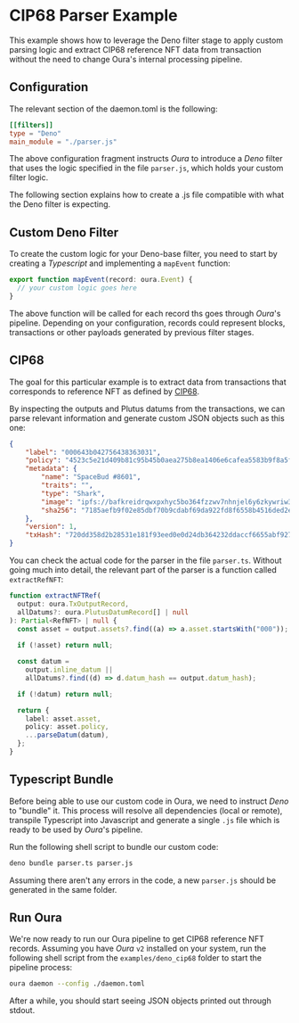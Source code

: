 # CIP68 Parser Example

This example shows how to leverage the Deno filter stage to apply custom parsing logic and extract CIP68 reference NFT data from transaction without the need to change Oura's internal processing pipeline.

## Configuration

The relevant section of the daemon.toml is the following:

```toml
[[filters]]
type = "Deno"
main_module = "./parser.js"
```

The above configuration fragment instructs _Oura_ to introduce a _Deno_ filter that uses the logic specified in the file `parser.js`, which holds your custom filter logic.

The following section explains how to create a .js file compatible with what the Deno filter is expecting.

## Custom Deno Filter

To create the custom logic for your Deno-base filter, you need to start by creating a _Typescript_ and implementing a `mapEvent` function:

```ts
export function mapEvent(record: oura.Event) {
  // your custom logic goes here
}
```

The above function will be called for each record ths goes through _Oura_'s pipeline. Depending on your configuration, records could represent blocks, transactions or other payloads generated by previous filter stages.

## CIP68

The goal for this particular example is to extract data from transactions that corresponds to reference NFT as defined by [CIP68](https://cips.cardano.org/cips/cip68).

By inspecting the outputs and Plutus datums from the transactions, we can parse relevant information and generate custom JSON objects such as this one:

```json
{
    "label": "000643b042756438363031",
    "policy": "4523c5e21d409b81c95b45b0aea275b8ea1406e6cafea5583b9f8a5f",
    "metadata": {
        "name": "SpaceBud #8601",
        "traits": "",
        "type": "Shark",
        "image": "ipfs://bafkreidrqwxpxhyc5bo364fzzwv7nhnjel6y6zkywriw33jopb2p4tba5u",
        "sha256": "7185aefb9f02e85dbf70b9cdabf69da922fd8f6558b4516ded2e7874fe4c20ed"
    },
    "version": 1,
    "txHash": "720dd358d2b28531e181f93eed0e0d24db364232ddaccf6655abf92790a062d5"
}
```

You can check the actual code for the parser in the file `parser.ts`. Without going much into detail, the relevant part of the parser is a function called `extractRefNFT`:

```ts
function extractNFTRef(
  output: oura.TxOutputRecord,
  allDatums?: oura.PlutusDatumRecord[] | null
): Partial<RefNFT> | null {
  const asset = output.assets?.find((a) => a.asset.startsWith("000"));
  
  if (!asset) return null;

  const datum =
    output.inline_datum ||
    allDatums?.find((d) => d.datum_hash == output.datum_hash);

  if (!datum) return null;

  return {
    label: asset.asset,
    policy: asset.policy,
    ...parseDatum(datum),
  };
}
```

## Typescript Bundle

Before being able to use our custom code in Oura, we need to instruct _Deno_ to "bundle" it. This process will resolve all dependencies (local or remote), transpile Typescript into Javascript and generate a single `.js` file which is ready to be used by _Oura_'s pipeline.

Run the following shell script to bundle our custom code:

```sh
deno bundle parser.ts parser.js
```

Assuming there aren't any errors in the code, a new `parser.js` should be generated in the same folder.

## Run Oura

We're now ready to run our Oura pipeline to get CIP68 reference NFT records. Assuming you have _Oura_ `v2` installed on your system, run the following shell script from the `examples/deno_cip68` folder to start the pipeline process:

```sh
oura daemon --config ./daemon.toml
```

After a while, you should start seeing JSON objects printed out through stdout.